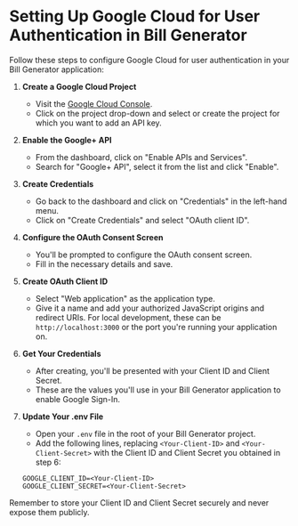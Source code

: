 # Setting Up Google Cloud for User Authentication in Bill Generator

Follow these steps to configure Google Cloud for user authentication in your Bill Generator application:

1. **Create a Google Cloud Project**
    - Visit the [Google Cloud Console](https://console.cloud.google.com/).
    - Click on the project drop-down and select or create the project for which you want to add an API key.

2. **Enable the Google+ API**
    - From the dashboard, click on "Enable APIs and Services".
    - Search for "Google+ API", select it from the list and click "Enable".

3. **Create Credentials**
    - Go back to the dashboard and click on "Credentials" in the left-hand menu.
    - Click on "Create Credentials" and select "OAuth client ID".

4. **Configure the OAuth Consent Screen**
    - You'll be prompted to configure the OAuth consent screen.
    - Fill in the necessary details and save.

5. **Create OAuth Client ID**
    - Select "Web application" as the application type.
    - Give it a name and add your authorized JavaScript origins and redirect URIs. For local development, these can be `http://localhost:3000` or the port you're running your application on.

6. **Get Your Credentials**
    - After creating, you'll be presented with your Client ID and Client Secret.
    - These are the values you'll use in your Bill Generator application to enable Google Sign-In.

7. **Update Your .env File**
    - Open your `.env` file in the root of your Bill Generator project.
    - Add the following lines, replacing `<Your-Client-ID>` and `<Your-Client-Secret>` with the Client ID and Client Secret you obtained in step 6:

    ```env
    GOOGLE_CLIENT_ID=<Your-Client-ID>
    GOOGLE_CLIENT_SECRET=<Your-Client-Secret>
    ```

Remember to store your Client ID and Client Secret securely and never expose them publicly.